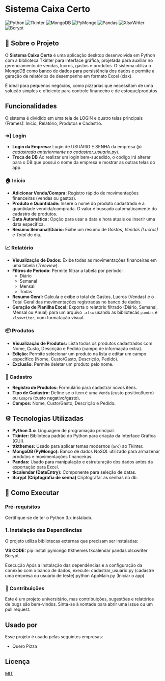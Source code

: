 # Sistema Caixa Certo

![Python](https://img.shields.io/badge/Python-3.x-blue.svg)
![Tkinter](https://img.shields.io/badge/GUI-Tkinter(TTK)-yellowgreen.svg)
![MongoDB](https://img.shields.io/badge/Database-MongoDB-green.svg)
![PyMongo](https://img.shields.io/badge/Driver-PyMongo-lightgreen.svg)
![Pandas](https://img.shields.io/badge/Data-Pandas-orange.svg)
![XlsxWriter](https://img.shields.io/badge/Export-XlsxWriter-red.svg)
![Bcrypt](https://img.shields.io/badge/PassWord-Bcrypt-black.svg)

## 🎯 Sobre o Projeto

O **Sistema Caixa Certo** é uma aplicação desktop desenvolvida em Python com a biblioteca Tkinter para interface gráfica, projetada para auxiliar no gerenciamento de vendas, lucros, gastos e produtos. O sistema utiliza o MongoDB como banco de dados para persistência dos dados e permite a geração de relatórios de desempenho em formato Excel (xlsx).

É ideal para pequenos negócios, como pizzarias que necessitam de uma solução simples e eficiente para controle financeiro e de estoque/produtos.

## Funcionalidades

O sistema é dividido em uma tela de LOGIN e quatro telas principais (Frames): Início, Relatório, Produtos e Cadastro.

### ➜] Login
* **Login da Empresa:** Login de USUÁRIO E SENHA da empresa (*já cadastrada anteriormente no cadastrar_usuario.py*).
* **Troca de DB** Ao realizar um login bem-sucedido, o código irá alterar para o DB que possui o nome da empresa e mostrar as outras telas do app.
### 🏠 Início 
* **Adicionar Venda/Compra:** Registro rápido de movimentações financeiras (vendas ou gastos).
* **Produto e Quantidade:** Insere o nome do produto cadastrado e a quantidade vendida/comprada. O valor é buscado automaticamente do cadastro de produtos.
* **Data Automática:** Opção para usar a data e hora atuais ou inserir uma data específica.
* **Resumo Semanal/Diário:** Exibe um resumo de *Gastos*, *Vendas (Lucros)* e *Total* do dia.

### 📈 Relatório 
* **Visualização de Dados:** Exibe todas as movimentações financeiras em uma tabela (*Treeview*).
* **Filtros de Período:** Permite filtrar a tabela por período:
    * Diário
    * Semanal
    * Mensal
    * Todas
* **Resumo Geral:** Calcula e exibe o total de Gastos, Lucros (Vendas) e o Total Geral das movimentações registradas no banco de dados.
* **Geração de Planilha Excel:** Exporta o relatório filtrado (Diário, Semanal, Mensal ou Anual) para um arquivo `.xlsx` usando as bibliotecas `pandas` e `xlsxwriter`, com formatação visual.

### 📦 Produtos 
* **Visualização de Produtos:** Lista todos os produtos cadastrados com Nome, Custo, Descrição e Pedido (campo de informação extra).
* **Edição:** Permite selecionar um produto na lista e editar um campo específico (Nome, Custo/Gasto, Descrição, Pedido).
* **Exclusão:** Permite deletar um produto pelo nome.

### 📝 Cadastro
* **Registro de Produtos:** Formulário para cadastrar novos itens.
* **Tipo de Cadastro:** Define se o item é uma `Venda` (custo positivo/lucro) ou `Compra` (custo negativo/gasto).
* **Campos:** Nome, Custo/Gasto, Descrição e Pedido.

## ⚙️ Tecnologias Utilizadas

* **Python 3.x:** Linguagem de programação principal.
* **Tkinter:** Biblioteca padrão do Python para criação da Interface Gráfica (GUI).
* **ttkthemes:** Usado para aplicar temas modernos (`arc`) ao Tkinter.
* **MongoDB (PyMongo):** Banco de dados NoSQL utilizado para armazenar produtos e movimentações financeiras.
* **Pandas:** Usado para manipulação e estruturação dos dados antes da exportação para Excel.
* **tkcalendar (DateEntry):** Componente para seleção de datas.
* **Bcrypt (Criptografia de senha)** Criptografar as senhas no db.

## 🚀 Como Executar

### Pré-requisitos

Certifique-se de ter o Python 3.x instalado.

### 1. Instalação das Dependências

O projeto utiliza bibliotecas externas que precisam ser instaladas:

**VS CODE:** pip install pymongo ttkthemes tkcalendar pandas xlsxwriter Bcrypt

Execução
Após a instalação das dependências e a configuração da conexão com o banco de dados, execute:
cadastrar_usuario.py (cadastre uma empresa ou usuário de teste)
python AppMain.py (Iniciar o app)

### 🤝 Contribuições
Este é um projeto universitário, mas contribuições, sugestões e relatórios de bugs são bem-vindos. Sinta-se à vontade para abrir uma issue ou um pull request.

## Usado por

Esse projeto é usado pelas seguintes empresas:

- Quero Pizza

## Licença

[MIT](https://choosealicense.com/licenses/mit/)
